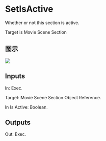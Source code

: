 # SetIsActive

Whether or not this section is active.

Target is Movie Scene Section

## 图示

![]($-20221218-20532180.png)

## Inputs

In: Exec.

Target: Movie Scene Section Object Reference.

In Is Active: Boolean.  

## Outputs

Out: Exec.


